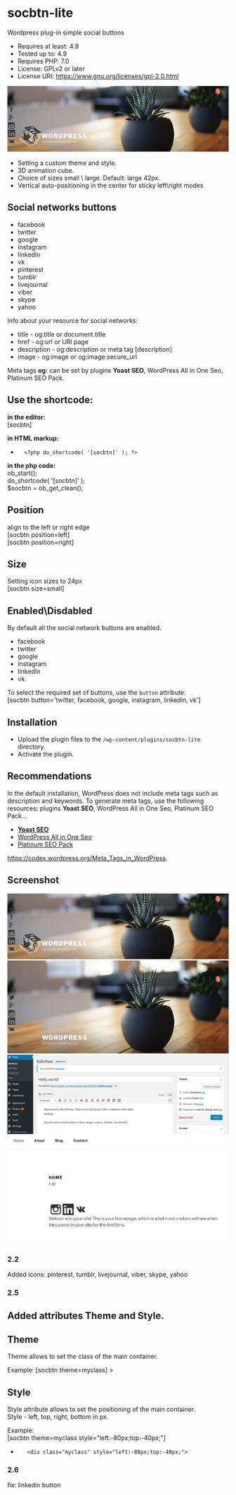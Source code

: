 # socbtn-lite
Wordpress plug-in simple social buttons

* Requires at least: 4.9
* Tested up to: 4.9
* Requires PHP: 7.0
* License: GPLv2 or later
* License URI: https://www.gnu.org/licenses/gpl-2.0.html

![Screen Shot](assets/screenshot-6.png)

* Setting a custom theme and style.
* 3D animation cube.
* Choice of sizes small \ large. Default: large 42px.
* Vertical auto-positioning in the center for sticky left\right modes

## Social networks buttons

* facebook
* twitter
* google
* instagram
* linkedIn
* vk
* pinterest
* tumblr
* livejournal
* viber
* skype
* yahoo

Info about your resource for social networks:<br>

* title - og:title or document.title
* href - og:url or URl page
* description - og:description or meta tag [description]
* image - og:image or og:image:secure_url

Meta tags **og:** can be set by plugins  **Yoast SEO**, WordPress All in One Seo, Platinum SEO Pack.

## Use the shortcode:

**in the editor:**<br>
 [socbtn]

**in HTML markup:**<br>
*       <?php do_shortcode( '[socbtn]' ); ?>

**in the php code:**<br>
 ob_start();<br>
 do_shortcode( '[socbtn]' );<br>
 $socbtn = ob_get_clean();<br>
 
 
## Position
 align to the left or right edge<br>
   [socbtn position=left]<br>
   [socbtn position=right]<br>

## Size
Setting icon sizes to 24px<br>
   [socbtn size=small]<br>
 
## Enabled\Disdabled
By default all the social network buttons are enabled.

* facebook
* twitter
* google
* instagram
* linkedIn
* vk

To select the required set of buttons, use the `button` attribute:<br>
[socbtn button='twitter, facebook, google, instagram, linkedin, vk']

## Installation

* Upload the plugin files to the `/wp-content/plugins/socbtn-lite` directory.
* Activate the plugin.

## Recommendations

In the default installation, WordPress does not include meta tags such as description and keywords.
To generate meta tags, use the following resources:
plugins **Yoast SEO**, WordPress All in One Seo, Platinum SEO Pack...

* **[Yoast SEO](https://wordpress.org/plugins/wordpress-seo/)**
* [WordPress All in One Seo](https://wordpress.org/plugins/all-in-one-seo-pack/)
* [Platinum SEO Pack](https://wordpress.org/plugins/platinum-seo-pack/)


https://codex.wordpress.org/Meta_Tags_in_WordPress.  

## Screenshot

![animation 3D cube](assets/screenshot-6.png)
![position left](assets/screenshot-4.png)
![Screen Shot](assets/screenshot-5.png)
![in the editor](assets/screen-2.png)

### 2.2

Added icons: pinterest, tumblr, livejournal, viber, skype, yahoo

### 2.5

## Added attributes Theme and Style.

## Theme
Theme allows to set the class of the main container.

Example: 
        [socbtn theme=myclass] 
        > <div class="myclass">


## Style
Style attribute allows to set the positioning of the main container.<br>
Style - left, top, right, bottom in px.<br>

Example: <br>
        [socbtn theme=myclass style="left:-80px;top:-40px;"]<br>
*        <div class="myclass" style="left:-80px;top:-40px;">

### 2.6
fix: linkedin button

